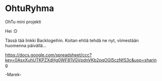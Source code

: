 OhtuRyhma
=========

OhTu mini projekti

Hei :D

Tässä tää linkki Backlogeihin. Koitan ehtiä tehdä ne nyt, viimestään huomenna päivällä...

https://docs.google.com/spreadsheet/ccc?key=0AsxXuhUTKPZXdHg0WF81VGVpdnVKb2pqOGl5czNfS3c&usp=sharing 

-Marek-

